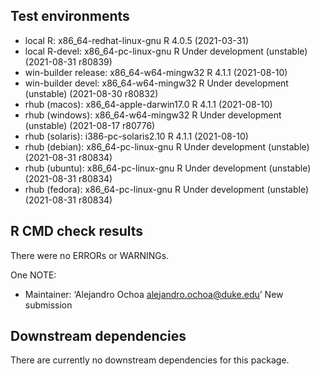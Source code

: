 ## Test environments
* local R:             x86_64-redhat-linux-gnu R 4.0.5 (2021-03-31)
* local R-devel:       x86_64-pc-linux-gnu     R Under development (unstable) (2021-08-31 r80839)
* win-builder release: x86_64-w64-mingw32      R 4.1.1 (2021-08-10)
* win-builder devel:   x86_64-w64-mingw32      R Under development (unstable) (2021-08-30 r80832)
* rhub (macos):        x86_64-apple-darwin17.0 R 4.1.1 (2021-08-10)
* rhub (windows):      x86_64-w64-mingw32      R Under development (unstable) (2021-08-17 r80776)
* rhub (solaris):      i386-pc-solaris2.10     R 4.1.1 (2021-08-10)
* rhub (debian):       x86_64-pc-linux-gnu     R Under development (unstable) (2021-08-31 r80834)
* rhub (ubuntu):       x86_64-pc-linux-gnu     R Under development (unstable) (2021-08-31 r80834)
* rhub (fedora):       x86_64-pc-linux-gnu     R Under development (unstable) (2021-08-31 r80834)


## R CMD check results
There were no ERRORs or WARNINGs. 

One NOTE:

- Maintainer: ‘Alejandro Ochoa <alejandro.ochoa@duke.edu>’
  New submission

## Downstream dependencies
There are currently no downstream dependencies for this package.
